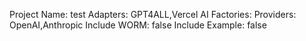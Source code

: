 Project Name: test
Adapters: GPT4ALL,Vercel AI
Factories: 
Providers: OpenAI,Anthropic
Include WORM: false
Include Example: false